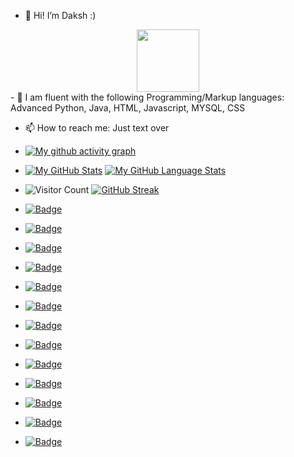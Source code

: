 - 👋 Hi! I’m Daksh :)
<div id="header" align="center">
  <img src="https://media.giphy.com/media/M9gbBd9nbDrOTu1Mqx/giphy.gif" width="100"/>
</div>
- 🌱 I am fluent with the following Programming/Markup languages:
     Advanced Python,
     Java, 
     HTML, 
     Javascript, 
     MYSQL, 
     CSS
     
- 📫 How to reach me: Just text over
- [![My github activity graph](https://github-readme-activity-graph.vercel.app/graph?username=Chizubaga&theme=react-dark)](https://github.com/Chizubaga/github-readme-activity-graph)
- [![My GitHub Stats](https://github-readme-stats.vercel.app/api/?username=Chizubaga&count_private=true&theme=tokyonight&showicons=true)]()                       [![My GitHub Language Stats](https://github-readme-stats.vercel.app/api/top-langs/?username=Chizubaga&langs_count=5&theme=tokyonight)]()


- ![Visitor Count](https://profile-counter.glitch.me/Chizubaga/count.svg)             [![GitHub Streak](http://github-readme-streak-stats.herokuapp.com?user=Chizubaga&theme=dark&background=000000)](https://git.io/streak-stats)
- [![Badge](https://img.shields.io/badge/MySQL-005C84?style=for-the-badge&logo=mysql&logoColor=white)]()
- [![Badge](https://img.shields.io/badge/Jupyter-F37626.svg?&style=for-the-badge&logo=Jupyter&logoColor=white)]()
- [![Badge](https://img.shields.io/badge/Colab-F9AB00?style=for-the-badge&logo=googlecolab&color=525252)]()
- [![Badge](https://img.shields.io/badge/IntelliJ_IDEA-000000.svg?style=for-the-badge&logo=intellij-idea&logoColor=white)]()
- [![Badge](https://img.shields.io/badge/HTML5-E34F26?style=for-the-badge&logo=html5&logoColor=white)]()
- [![Badge](https://img.shields.io/badge/Numpy-777BB4?style=for-the-badge&logo=numpy&logoColor=white)]()
- [![Badge](https://img.shields.io/badge/Pandas-2C2D72?style=for-the-badge&logo=pandas&logoColor=white)]()
- [![Badge](https://img.shields.io/badge/Python-FFD43B?style=for-the-badge&logo=python&logoColor=blue)]()
- [![Badge](https://img.shields.io/badge/R-276DC3?style=for-the-badge&logo=r&logoColor=white)]()
- [![Badge](https://img.shields.io/badge/SciPy-654FF0?style=for-the-badge&logo=SciPy&logoColor=white)]()
- [![Badge](https://img.shields.io/badge/Notion-000000?style=for-the-badge&logo=notion&logoColor=white)]()
- [![Badge](https://img.shields.io/badge/Trello-0052CC?style=for-the-badge&logo=trello&logoColor=white)]()
- [![Badge](https://img.shields.io/badge/HackTheBox-111927?style=for-the-badge&logo=Hack%20The%20Box&logoColor=9FEF00)]()



<!---
Chizubaga/Chizubaga is a ✨ special ✨ repository because its `README.md` (this file) appears on your GitHub profile.
You can click the Preview link to take a look at your changes.
--->
